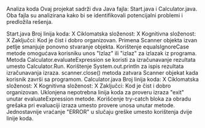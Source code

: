 Analiza koda Ovaj projekat sadrži dva Java fajla: Start.java i Calculator.java. Oba fajla su analizirana kako bi se identifikovali potencijalni problemi i predložila rešenja.

Start.java Broj linija koda: X Ciklomatska složenost: X Kognitivna složenost: X Zaključci: Kod je čist i dobro organizovan. Primena Scanner objekta izvan petlje smanjuje ponovno stvaranje objekta. Korištenje equalsIgnoreCase metode omogućava korisniku unos "Izlaz" ili "izlaz" za izlazak iz programa. Metoda Calculator.evaluateExpression se koristi za izračunavanje rezultata umesto Calculator.Run. Korištenje System.out.println za ispis rezultata izračunavanja izraza. scanner.close() metoda zatvara Scanner objekat kada korisnik završi sa programom. Calculator.java Broj linija koda: X Ciklomatska složenost: X Kognitivna složenost: X Zaključci: Kod je čist i dobro organizovan. Uklonjena nepotrebna linija koda za proveru izraza "exit" unutar evaluateExpression metode. Korišćenje try-catch bloka za obradu grešaka pri evaluaciji izraza umesto provere unosa unutar metode. Jednostavnije vraćanje "ERROR" u slučaju greške umesto korištenja dvije linije koda.
